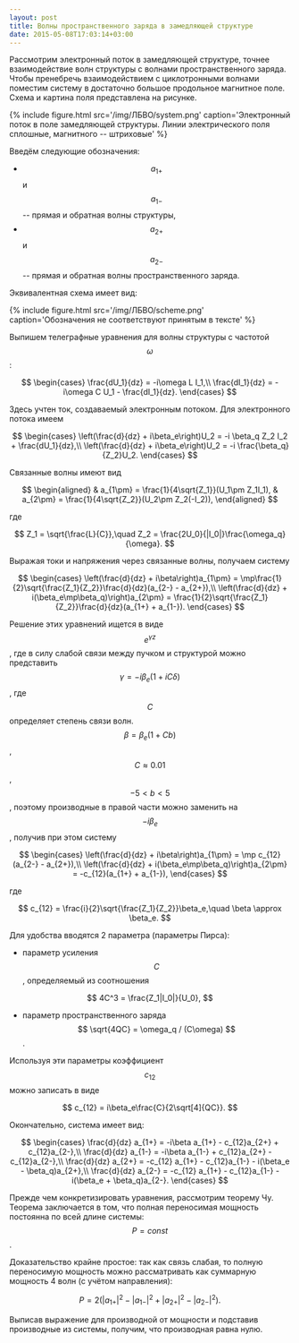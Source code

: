 ```yaml
---
layout: post
title: Волны пространственного заряда в замедляющей структуре
date: 2015-05-08T17:03:14+03:00
---
```


Рассмотрим электронный поток в замедляющей структуре, точнее взаимодействие волн структуры с волнами пространственного заряда. Чтобы пренебречь взаимодействием с циклотронными волнами поместим систему в достаточно большое продольное магнитное поле. Схема и картина поля представлена на рисунке.

{% include figure.html src='/img/ЛБВО/system.png' caption='Электронный поток в поле замедляющей структуры. Линии электрического поля сплошные, магнитного -- штриховые' %}

Введём следующие обозначения:

* $$ a_{1+} $$ и $$ a_{1-} $$ -- прямая и обратная волны структуры,
* $$ a_{2+} $$ и $$ a_{2-} $$ -- прямая и обратная волны пространственного заряда.

Эквивалентная схема имеет вид:

{% include figure.html src='/img/ЛБВО/scheme.png' caption='Обозначения не соответствуют принятым в тексте' %}


Выпишем телеграфные уравнения для волны структуры с частотой $$ \omega $$:

$$
	\begin{cases}
	\frac{dU_1}{dz} = -i\omega L I_1,\\
	\frac{dI_1}{dz} = -i\omega C U_1 - \frac{dI_1}{dz}.	
	\end{cases}
$$

Здесь учтен ток, создаваемый электронным потоком. Для электронного потока имеем

$$
	\begin{cases}
	\left(\frac{d}{dz} + i\beta_e\right)U_2 = -i \beta_q Z_2 I_2 + \frac{dU_1}{dz},\\
	\left(\frac{d}{dz} + i\beta_e\right)U_2 = -i \frac{\beta_q}{Z_2}U_2.
	\end{cases}
$$

Связанные волны имеют вид

$$
	\begin{aligned}
	& a_{1\pm} = \frac{1}{4\sqrt{Z_1}}(U_1\pm Z_1I_1),
	& a_{2\pm} = \frac{1}{4\sqrt{Z_2}}(U_2\pm Z_2(-I_2)),
	\end{aligned}
$$

где

$$
	Z_1 = \sqrt{\frac{L}{C}},\quad Z_2 = \frac{2U_0}{|I_0|}\frac{\omega_q}{\omega}.
$$

Выражая токи и напряжения через связанные волны, получаем систему

$$
	\begin{cases}
	\left(\frac{d}{dz} + i\beta\right)a_{1\pm} = \mp\frac{1}{2}\sqrt{\frac{Z_1}{Z_2}}\frac{d}{dz}(a_{2-} - a_{2+}),\\
	\left(\frac{d}{dz} + i(\beta_e\mp\beta_q)\right)a_{2\pm} = \frac{1}{2}\sqrt{\frac{Z_1}{Z_2}}\frac{d}{dz}(a_{1+} + a_{1-}).
	\end{cases}
$$

Решение этих уравнений ищется в виде $$ e^{\gamma z} $$, где в силу слабой связи между пучком и структурой можно представить $$ \gamma = -i\beta_e(1+iC\delta) $$, где $$ C $$ определяет степень связи волн. $$ \beta = \beta_e(1+Cb) $$, $$ C \approx 0.01 $$, $$ -5 < b < 5 $$, поэтому производные в правой части можно заменить на $$ -i\beta_e $$, получив при этом систему

$$
	\begin{cases}
	\left(\frac{d}{dz} + i\beta\right)a_{1\pm} = \mp c_{12}(a_{2-} - a_{2+}),\\
	\left(\frac{d}{dz} + i(\beta_e\mp\beta_q)\right)a_{2\pm} = -c_{12}(a_{1+} + a_{1-}),
	\end{cases}
$$

где 

$$
	c_{12} = \frac{i}{2}\sqrt{\frac{Z_1}{Z_2}}\beta_e,\quad \beta \approx \beta_e.
$$

Для удобства вводятся 2 параметра (параметры Пирса):

* параметр усиления $$ C $$, определяемый из соотношения

$$
	4C^3 = \frac{Z_1|I_0|}{U_0},
$$

* параметр пространственного заряда $$ \sqrt{4QC} = \omega_q / (C\omega) $$.

Используя эти параметры коэффициент $$ c_{12} $$ можно записать в виде

$$
	c_{12} = i\beta_e\frac{C}{2\sqrt[4]{QC}}.
$$

Окончательно, система имеет вид:

$$
	\begin{cases}
		\frac{d}{dz} a_{1+} = -i\beta a_{1+} - c_{12}a_{2+} + c_{12}a_{2-},\\
		\frac{d}{dz} a_{1-} = -i\beta a_{1-} + c_{12}a_{2+} - c_{12}a_{2-},\\
		\frac{d}{dz} a_{2+} = -c_{12} a_{1+} - c_{12}a_{1-} - i(\beta_e - \beta_q)a_{2+},\\
		\frac{d}{dz} a_{2-} = -c_{12} a_{1+} - c_{12}a_{1-} - i(\beta_e + \beta_q)a_{2-}.
	\end{cases}
$$

Прежде чем конкретизировать уравнения, рассмотрим теорему Чу. Теорема заключается в том, что полная переносимая мощность постоянна по всей длине системы: $$ P = const $$.

Доказательство крайне простое: так как связь слабая, то полную переносимую мощность можно рассматривать как суммарную мощность 4 волн (с учётом направления):

$$
	P = 2(|a_{1+}|^2 - |a_{1-}|^2 + |a_{2+}|^2 - |a_{2-}|^2).
$$

Выписав выражение для производной от мощности и подставив производные из системы, получим, что производная равна нулю.